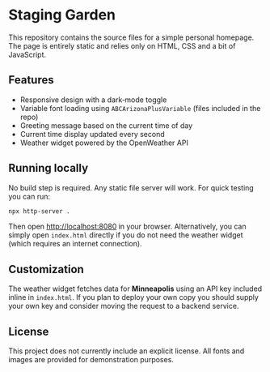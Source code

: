 # Staging Garden

This repository contains the source files for a simple personal homepage. The page is entirely static and relies only on HTML, CSS and a bit of JavaScript.

## Features

* Responsive design with a dark‑mode toggle
* Variable font loading using `ABCArizonaPlusVariable` (files included in the repo)
* Greeting message based on the current time of day
* Current time display updated every second
* Weather widget powered by the OpenWeather API

## Running locally

No build step is required. Any static file server will work. For quick testing you can run:

```bash
npx http-server .
```

Then open [http://localhost:8080](http://localhost:8080) in your browser. Alternatively, you can simply open `index.html` directly if you do not need the weather widget (which requires an internet connection).

## Customization

The weather widget fetches data for **Minneapolis** using an API key included inline in `index.html`. If you plan to deploy your own copy you should supply your own key and consider moving the request to a backend service.

## License

This project does not currently include an explicit license. All fonts and images are provided for demonstration purposes.
